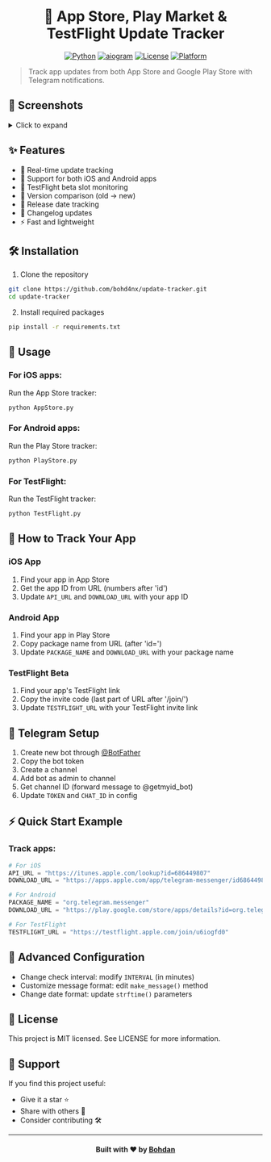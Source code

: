 <div align="center">

# 🔄 App Store, Play Market & TestFlight Update Tracker

[![Python](https://img.shields.io/badge/Python-3.9%2B-blue)](https://www.python.org/downloads/)
[![aiogram](https://img.shields.io/badge/aiogram-3.x-green)](https://docs.aiogram.dev/)
[![License](https://img.shields.io/badge/license-MIT-blue.svg)](LICENSE)
[![Platform](https://img.shields.io/badge/Platform-iOS%20%7C%20Android-lightgrey)](https://github.com/yourusername/app-update-tracker)

</div>

> Track app updates from both App Store and Google Play Store with Telegram notifications.

## 📱 Screenshots

<details>
<summary>Click to expand</summary>

### iOS Notification

![image](https://github.com/user-attachments/assets/0b7bfcc9-ad97-44fe-ac47-1c1af798535e)

### Android Notification

![image](https://github.com/user-attachments/assets/5ebacf27-a873-4133-87c0-b7deceec4bd4)

### TestFlight Notification

![image](https://github.com/user-attachments/assets/f6be6a41-9502-44ec-8d3a-3f6caa74cc08)

</details>

## ✨ Features

- 🔄 Real-time update tracking
- 📱 Support for both iOS and Android apps
- 🧪 TestFlight beta slot monitoring
- 🚀 Version comparison (old -> new)
- 📅 Release date tracking
- 📝 Changelog updates
- ⚡ Fast and lightweight

## 🛠 Installation

1. Clone the repository

```bash
git clone https://github.com/bohd4nx/update-tracker.git
cd update-tracker
```

2. Install required packages

```bash
pip install -r requirements.txt
```

## 🚀 Usage

### For iOS apps:

Run the App Store tracker:

```bash
python AppStore.py
```

### For Android apps:

Run the Play Store tracker:

```bash
python PlayStore.py
```

### For TestFlight:

Run the TestFlight tracker:

```bash
python TestFlight.py
```

## 📝 How to Track Your App

### iOS App

1. Find your app in App Store
2. Get the app ID from URL (numbers after 'id')
3. Update `API_URL` and `DOWNLOAD_URL` with your app ID

### Android App

1. Find your app in Play Store
2. Copy package name from URL (after 'id=')
3. Update `PACKAGE_NAME` and `DOWNLOAD_URL` with your package name

### TestFlight Beta

1. Find your app's TestFlight link
2. Copy the invite code (last part of URL after '/join/')
3. Update `TESTFLIGHT_URL` with your TestFlight invite link

## 🤖 Telegram Setup

1. Create new bot through [@BotFather](https://t.me/BotFather)
2. Copy the bot token
3. Create a channel
4. Add bot as admin to channel
5. Get channel ID (forward message to @getmyid_bot)
6. Update `TOKEN` and `CHAT_ID` in config

## ⚡ Quick Start Example

### Track apps:

```python
# For iOS
API_URL = "https://itunes.apple.com/lookup?id=686449807"
DOWNLOAD_URL = "https://apps.apple.com/app/telegram-messenger/id686449807"

# For Android
PACKAGE_NAME = "org.telegram.messenger"
DOWNLOAD_URL = "https://play.google.com/store/apps/details?id=org.telegram.messenger"

# For TestFlight
TESTFLIGHT_URL = "https://testflight.apple.com/join/u6iogfd0"
```

## 🔧 Advanced Configuration

- Change check interval: modify `INTERVAL` (in minutes)
- Customize message format: edit `make_message()` method
- Change date format: update `strftime()` parameters

## 📝 License
This project is MIT licensed. See LICENSE for more information.

## 🌟 Support
If you find this project useful:

- Give it a star ⭐
- Share with others 🔄
- Consider contributing 🛠️

---

<div align="center">
    <h4>Built with ❤️ by <a href="https://t.me/bohd4nx" target="_blank">Bohdan</a></h4>
</div>